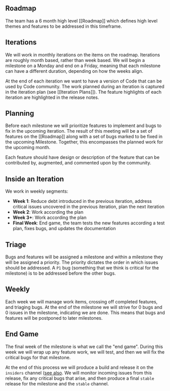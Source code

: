 ## Roadmap
The team has a 6 month high level [[Roadmap]] which defines high level themes and features to be addressed in this timeframe.

## Iterations
We will work in monthly iterations on the items on the roadmap. Iterations are roughly month based, rather than week based. We will begin a milestone on a Monday and end on a Friday, meaning that each milestone can have a different duration, depending on how the weeks align.

At the end of each iteration we want to have a version of Code that can be used by Code community. The work planned during an iteration is captured in the iteration plan (see [[Iteration Plans]]). The feature highlights of each iteration are highlighted in the release notes.

## Planning

Before each milestone we will prioritize features to implement and bugs to fix in the upcoming iteration. The result of this meeting will be a set of features on the [[Roadmap]] along with a set of bugs marked to be fixed in the upcoming Milestone. Together, this encompasses the planned work for the upcoming month.

Each feature should have design or description of the feature that can be contributed by, augmented, and commented upon by the community. 

## Inside an Iteration
We work in weekly segments:
- **Week 1**: Reduce debt introduced in the previous iteration, address critical issues uncovered in the previous iteration, plan the next iteration
- **Week 2**: Work according the plan
- **Week 3+**: Work according the plan
- **Final Week**: End game, the team tests the new features according a test plan, fixes bugs, and updates the documentation

## Triage
Bugs and features will be assigned a milestone and within a milestone they will be assigned a priority. The priority dictates the order in which issues should be addressed. A `P1` bug (something that we think is critical for the milestone) is to be addressed before the other bugs. 

## Weekly
Each week we will manage work items, crossing off completed features, and triaging bugs. At the end of the milestone we will strive for 0 bugs and 0 issues in the milestone, indicating we are done. This means that bugs and features will be postponed to later milestones.

## End Game
The final week of the milestone is what we call the "end game". During this week we will wrap up any feature work, we will test, and then we will fix the critical bugs for that milestone.

At the end of this process we will produce a build and release it on the `insiders` channel ([see also](https://code.visualstudio.com/Docs/supporting/FAQ#_how-can-i-test-prerelease-versions-of-vs-code). We will monitor incoming issues from this release, fix any critical bugs that arise, and then produce a final `stable` release for the milestone and the `stable` channel.